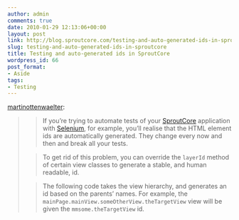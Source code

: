 ```yaml
---
author: admin
comments: true
date: 2010-01-29 12:13:06+00:00
layout: post
link: http://blog.sproutcore.com/testing-and-auto-generated-ids-in-sproutcore/
slug: testing-and-auto-generated-ids-in-sproutcore
title: Testing and auto-generated ids in SproutCore
wordpress_id: 66
post_format:
- Aside
tags:
- Testing
---
```


[martinottenwaelter](http://martinottenwaelter.fr/post/355872976/testing-and-auto-generated-ids-in-sproutcore):




<blockquote>

> 
> If you’re trying to automate tests of your [SproutCore](http://sproutcore.com) application with [Selenium](http://seleniumhq.org/), for example, you’ll realise that the HTML element ids are automatically generated. They change every now and then and break all your tests.
> 
> 

> 
> To get rid of this problem, you can override the `layerId` method of certain view classes to generate a stable, and human readable, id.
> 
> 

> 
> The following code takes the view hierarchy, and generates an id based on the parents’ names. For example, the `mainPage.mainView.someOtherView.theTargetView` view will be given the `mmsome.theTargetView` id.
> 
> 
</blockquote>


 
